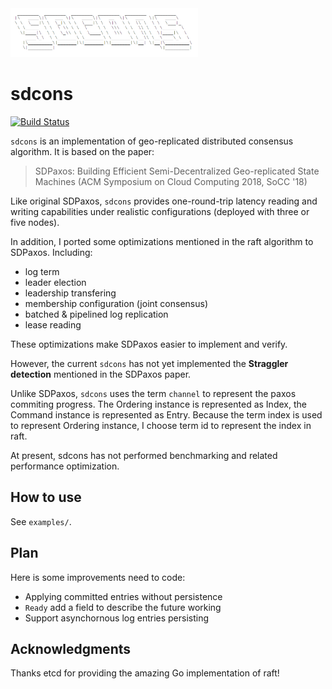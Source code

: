 <img src="images/sdcons.png" alt="logo" width="300"/>

# sdcons

[![Build Status](https://travis-ci.com/PatrickNicholas/sdcons.svg?branch=master)](https://travis-ci.com/PatrickNicholas/sdcons)


`sdcons` is an implementation of geo-replicated distributed consensus algorithm. It is based on the paper:

> SDPaxos: Building Efficient Semi-Decentralized Geo-replicated State Machines (ACM Symposium on Cloud Computing 2018, SoCC '18)

Like original SDPaxos, `sdcons` provides one-round-trip latency reading and writing capabilities under realistic configurations (deployed with three or five nodes).

In addition, I ported some optimizations mentioned in the raft algorithm to SDPaxos. Including:

- log term
- leader election
- leadership transfering
- membership configuration (joint consensus)
- batched & pipelined log replication
- lease reading

These optimizations make SDPaxos easier to implement and verify.

However, the current `sdcons` has not yet implemented the **Straggler detection** mentioned in the SDPaxos paper.

Unlike SDPaxos, `sdcons` uses the term `channel` to represent the paxos commiting progress. The Ordering instance is represented as Index, the Command instance is represented as Entry. Because the term index is used to represent Ordering instance, I choose term id to represent the index in raft.

At present, sdcons has not performed benchmarking and related performance optimization.

## How to use

See `examples/`.

## Plan

Here is some improvements need to code:

- Applying committed entries without persistence
- `Ready` add a field to describe the future working
- Support asynchornous log entries persisting

## Acknowledgments

Thanks etcd for providing the amazing Go implementation of raft!

